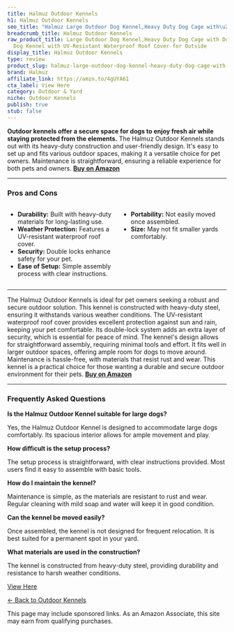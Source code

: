 ```yaml
---
title: Halmuz Outdoor Kennels
h1: Halmuz Outdoor Kennels
seo_title: "Halmuz Large Outdoor Dog Kennel,Heavy Duty Dog Cage with\u2026"
breadcrumb_title: Halmuz Outdoor Kennels
raw_product_title: Large Outdoor Dog Kennel,Heavy Duty Dog Cage with Double Locks,Outdoor
  Dog Kennel with UV-Resistant Waterproof Roof Cover for Outside
display_title: Halmuz Outdoor Kennels
type: review
product_slug: halmuz-large-outdoor-dog-kennel-heavy-duty-dog-cage-with-double-locks-o-e853a43c
brand: Halmuz
affiliate_link: https://amzn.to/4gUYA61
cta_label: View Here
category: Outdoor & Yard
niche: Outdoor Kennels
publish: true
stub: false
---
```


<div id="intro" class="full-width">
  <p><strong>Outdoor kennels offer a secure space for dogs to enjoy fresh air while staying protected from the elements.</strong> The Halmuz Outdoor Kennels stands out with its heavy-duty construction and user-friendly design. It's easy to set up and fits various outdoor spaces, making it a versatile choice for pet owners. Maintenance is straightforward, ensuring a reliable experience for both pets and owners. <a href="https://amzn.to/4gUYA61" rel="nofollow sponsored noopener" target="_blank"><strong>Buy on Amazon</strong></a></p>
</div>

<hr />
<h3 id="pros-cons">Pros and Cons</h3>
<div class="pc-grid" style="display:grid;grid-template-columns:1fr 1fr;gap:16px;">
  <ul>
    <li><strong>Durability:</strong> Built with heavy-duty materials for long-lasting use.</li>
    <li><strong>Weather Protection:</strong> Features a UV-resistant waterproof roof cover.</li>
    <li><strong>Security:</strong> Double locks enhance safety for your pet.</li>
    <li><strong>Ease of Setup:</strong> Simple assembly process with clear instructions.</li>
  </ul>
  <ul>
    <li><strong>Portability:</strong> Not easily moved once assembled.</li>
    <li><strong>Size:</strong> May not fit smaller yards comfortably.</li>
  </ul>
</div>
<hr />

<div class="full-width">
  <p>The Halmuz Outdoor Kennels is ideal for pet owners seeking a robust and secure outdoor solution. This kennel is constructed with heavy-duty steel, ensuring it withstands various weather conditions. The UV-resistant waterproof roof cover provides excellent protection against sun and rain, keeping your pet comfortable. Its double-lock system adds an extra layer of security, which is essential for peace of mind. The kennel's design allows for straightforward assembly, requiring minimal tools and effort. It fits well in larger outdoor spaces, offering ample room for dogs to move around. Maintenance is hassle-free, with materials that resist rust and wear. This kennel is a practical choice for those wanting a durable and secure outdoor environment for their pets. <a href="https://amzn.to/4gUYA61" rel="nofollow sponsored noopener" target="_blank"><strong>Buy on Amazon</strong></a></p>
</div>

<hr />
<h3 id="faqs">Frequently Asked Questions</h3>

<p><strong>Is the Halmuz Outdoor Kennel suitable for large dogs?</strong></p>
<p>Yes, the Halmuz Outdoor Kennel is designed to accommodate large dogs comfortably. Its spacious interior allows for ample movement and play.</p>

<p><strong>How difficult is the setup process?</strong></p>
<p>The setup process is straightforward, with clear instructions provided. Most users find it easy to assemble with basic tools.</p>

<p><strong>How do I maintain the kennel?</strong></p>
<p>Maintenance is simple, as the materials are resistant to rust and wear. Regular cleaning with mild soap and water will keep it in good condition.</p>

<p><strong>Can the kennel be moved easily?</strong></p>
<p>Once assembled, the kennel is not designed for frequent relocation. It is best suited for a permanent spot in your yard.</p>

<p><strong>What materials are used in the construction?</strong></p>
<p>The kennel is constructed from heavy-duty steel, providing durability and resistance to harsh weather conditions.</p>
<p><a class="btn" href="https://amzn.to/4gUYA61" target="_blank" rel="nofollow sponsored noopener">View Here</a></p>
<p><a href="/roundups/outdoor-yard/outdoor-kennels/">← Back to Outdoor Kennels</a></p>
<aside class="disclosure">This page may include sponsored links. As an Amazon Associate, this site may earn from qualifying purchases.</aside>
